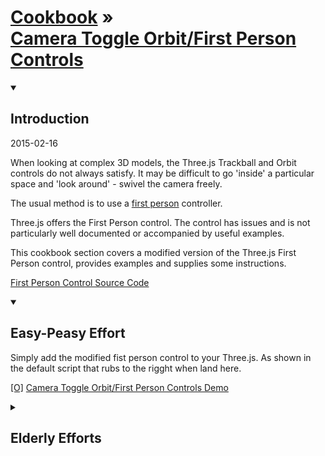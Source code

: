 [Cookbook]( ../index.html ) &raquo;<br>[Camera Toggle Orbit/First Person Controls]( index.html )
===

<details open>
<summary><h2>Introduction</h2></summary>
2015-02-16

When looking at complex 3D models, the Three.js Trackball and Orbit controls do not always satisfy. 
It may be difficult to go 'inside' a particular space and 'look around' - swivel the camera freely.

The usual method is to use a [first person]( http://en.wikipedia.org/wiki/First_person_(video_games) ) controller.

Three.js offers the First Person control. The control has issues and is not particularly well documented or accompanied by useful examples.

This cookbook section covers a modified version of the Three.js First Person control, provides examples and supplies some instructions.

[First Person Control Source Code]( https://github.com/va3c/viewer/blob/gh-pages/va3c-hacker-cookbook/camera-toggle-orbit-first-person/first-person-controls-theo.js )
 
</details>
<details open>
<summary><h2>Easy-Peasy Effort</h2></summary>
Simply add the modified fist person control to your Three.js. 
As shown in the default script that rubs to the rigght when land here.

[[O]]( r1/camera-toggle-orbit-first-person.html )
[Camera Toggle Orbit/First Person Controls Demo]( #r1/camera-toggle-orbit-first-person.html# )

</details>
<details>
<summary><h2>Elderly Efforts</h2></summary>

The following scripts use the modified first person control. They were written in 2013 and are both mouse and [Leap Motion]( http://leapmotion.com) device enabled.

Click on the 'First Person Control' link to switch controls.

[FGx Plane Spotter R1.2]( #http://jaanga.github.io/gestification/projects/flying-leap-3d/fgx-plane-spotter-leap/r1/index.html# )

[Barfolina Pavillion]( #http://jaanga.github.io/gestification/projects/flying-leap-3d/barfolina-pavillion/r3/barfolina-pavillion.html# )

See [Flying Leap 3D Read Me]( #http://jaanga.github.io/gestification/projects/flying-leap-3d/index.html# ) for more details and more demos. Happy landings!
</details>